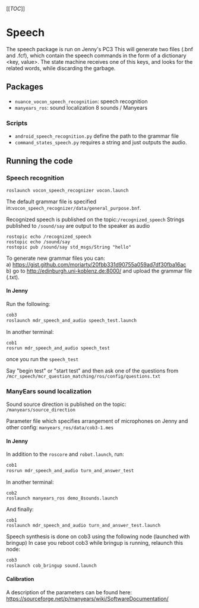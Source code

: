 [[_TOC_]]

# Speech
The speech package is run on Jenny's PC3
This will generate two files (.bnf and .fcf), which contain the speech commands in the form of a dictionary <key, value>.
The state machine receives one of this keys, and looks for the related words, while discarding the garbage.

## Packages
* `nuance_vocon_speech_recognition`: speech recognition
* `manyears_ros`: sound localization 8 sounds / Manyears

### Scripts
* `android_speech_recognition.py` define the path to the grammar file
* `command_states_speech.py` requires a string and just outputs the audio.

## Running the code
### Speech recognition
`roslaunch vocon_speech_recognizer vocon.launch`

The default grammar file is specified in:`vocon_speech_recognizer/data/general_purpose.bnf`.

Recognized speech is published on the topic:`/recognized_speech`
Strings published to `/sound/say` are output to the speaker as audio

```
rostopic echo /recognized_speech
rostopic echo /sound/say
rostopic pub /sound/say std_msgs/String "hello"
```

To generate new grammar files you can:  
a) https://gist.github.com/moriarty/20fbb331d90755a059ad7df30fba16ac  
b) go to http://edinburgh.uni-koblenz.de:8000/ and upload the grammar file (.txt).

#### In Jenny
Run the following:
```bash
cob3
roslaunch mdr_speech_and_audio speech_test.launch
```


In another terminal:
```
cob1
rosrun mdr_speech_and_audio speech_test
```
once you run the `speech_test`

Say "begin test" or "start test" and then ask one of the questions from `/mcr_speech/mcr_question_matching/ros/config/questions.txt`

### ManyEars sound localization

Sound source direction is published on the topic: `/manyears/source_direction`

Parameter file which specifies arrangement of microphones on Jenny and other config:
`manyears_ros/data/cob3-1.mes`

#### In Jenny
In addition to the `roscore` and  `robot.launch`, run:
```bash
cob1
rosrun mdr_speech_and_audio turn_and_answer_test
```
In another terminal:
```
cob2
roslaunch manyears_ros demo_8sounds.launch
```

And finally:
```
cob1
roslaunch mdr_speech_and_audio turn_and_answer_test.launch
```

Speech synthesis is done on cob3 using the following node (launched with bringup)
In case you reboot cob3 while bringup is running, relaunch this node:
```bash
cob3
roslaunch cob_bringup sound.launch
```

#### Calibration
A description of the parameters can be found here: https://sourceforge.net/p/manyears/wiki/SoftwareDocumentation/
